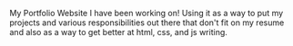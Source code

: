 My Portfolio Website I have been working on! Using it as a way to put my projects and various responsibilities out there that don't fit on my resume and also as a way to get better at html, css, and js writing.